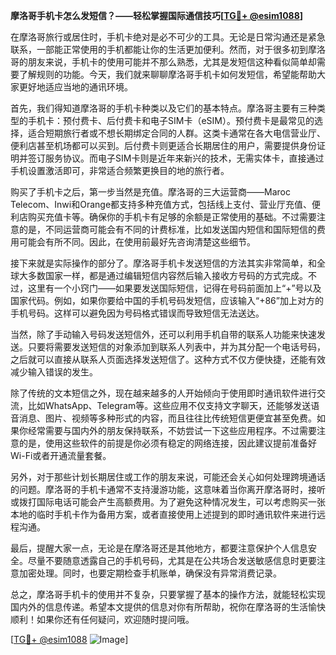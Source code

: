 **摩洛哥手机卡怎么发短信？——轻松掌握国际通信技巧[[TG💪+ @esim1088](https://t.me/s/esim1088)]**

在摩洛哥旅行或居住时，手机卡绝对是必不可少的工具。无论是日常沟通还是紧急联系，一部能正常使用的手机都能让你的生活更加便利。然而，对于很多初到摩洛哥的朋友来说，手机卡的使用可能并不那么熟悉，尤其是发短信这种看似简单却需要了解规则的功能。今天，我们就来聊聊摩洛哥手机卡如何发短信，希望能帮助大家更好地适应当地的通讯环境。

首先，我们得知道摩洛哥的手机卡种类以及它们的基本特点。摩洛哥主要有三种类型的手机卡：预付费卡、后付费卡和电子SIM卡（eSIM）。预付费卡是最常见的选择，适合短期旅行者或不想长期绑定合同的人群。这类卡通常在各大电信营业厅、便利店甚至机场都可以买到。后付费卡则更适合长期居住的用户，需要提供身份证明并签订服务协议。而电子SIM卡则是近年来新兴的技术，无需实体卡，直接通过手机设置激活即可，非常适合频繁更换目的地的旅行者。

购买了手机卡之后，第一步当然是充值。摩洛哥的三大运营商——Maroc Telecom、Inwi和Orange都支持多种充值方式，包括线上支付、营业厅充值、便利店购买充值卡等。确保你的手机卡有足够的余额是正常使用的基础。不过需要注意的是，不同运营商可能会有不同的计费标准，比如发送国内短信和国际短信的费用可能会有所不同。因此，在使用前最好先咨询清楚这些细节。

接下来就是实际操作的部分了。摩洛哥手机卡发送短信的方法其实非常简单，和全球大多数国家一样，都是通过编辑短信内容然后输入接收方号码的方式完成。不过，这里有一个小窍门——如果要发送国际短信，记得在号码前面加上“+”号以及国家代码。例如，如果你要给中国的手机号码发短信，应该输入“+86”加上对方的手机号码。这样可以避免因为号码格式错误而导致短信无法送达。

当然，除了手动输入号码发送短信外，还可以利用手机自带的联系人功能来快速发送。只要将需要发送短信的对象添加到联系人列表中，并为其分配一个电话号码，之后就可以直接从联系人页面选择发送短信了。这种方式不仅方便快捷，还能有效减少输入错误的发生。

除了传统的文本短信之外，现在越来越多的人开始倾向于使用即时通讯软件进行交流，比如WhatsApp、Telegram等。这些应用不仅支持文字聊天，还能够发送语音消息、图片、视频等多种形式的内容，而且往往比传统短信更便宜甚至免费。如果你经常需要与国内外的朋友保持联系，不妨尝试一下这些应用程序。不过需要注意的是，使用这些软件的前提是你必须有稳定的网络连接，因此建议提前准备好Wi-Fi或者开通流量套餐。

另外，对于那些计划长期居住或工作的朋友来说，可能还会关心如何处理跨境通话的问题。摩洛哥的手机卡通常不支持漫游功能，这意味着当你离开摩洛哥时，接听或拨打国际电话可能会产生高额费用。为了避免这种情况发生，可以考虑购买一张本地的临时手机卡作为备用方案，或者直接使用上述提到的即时通讯软件来进行远程沟通。

最后，提醒大家一点，无论是在摩洛哥还是其他地方，都要注意保护个人信息安全。尽量不要随意透露自己的手机号码，尤其是在公共场合发送敏感信息时更要注意加密处理。同时，也要定期检查手机账单，确保没有异常消费记录。

总之，摩洛哥手机卡的使用并不复杂，只要掌握了基本的操作方法，就能轻松实现国内外的信息传递。希望本文提供的信息对你有所帮助，祝你在摩洛哥的生活愉快顺利！如果你还有任何疑问，欢迎随时提问哦。

[[TG💪+ @esim1088](https://t.me/s/esim1088) ![Image](https://i.postimg.cc/4NQfJmqS/Snipaste-2025-05-13-00-14-12.png)]